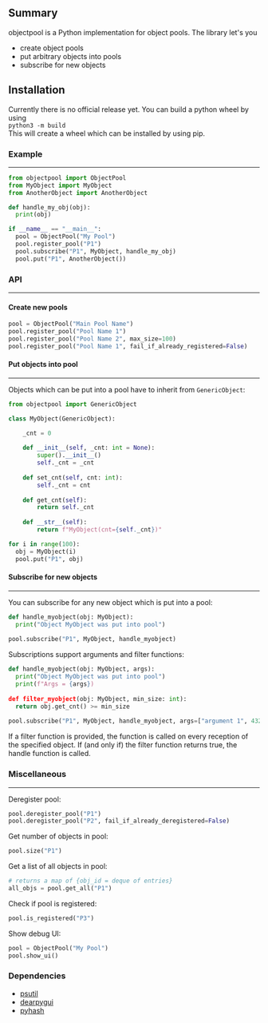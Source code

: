 ## Summary
objectpool is a Python implementation for object pools. The library let's you
- create object pools
- put arbitrary objects into pools
- subscribe for new objects

## Installation
Currently there is no official release yet. You can build a python wheel by using\
`python3 -m build`\
This will create a wheel which can be installed by using pip.

### Example
---
```Python
from objectpool import ObjectPool
from MyObject import MyObject
from AnotherObject import AnotherObject

def handle_my_obj(obj):
  print(obj)

if __name__ == "__main__":
  pool = ObjectPool("My Pool")
  pool.register_pool("P1")
  pool.subscribe("P1", MyObject, handle_my_obj)
  pool.put("P1", AnotherObject())
```

### API
---
#### Create new pools
```Python
pool = ObjectPool("Main Pool Name")
pool.register_pool("Pool Name 1")
pool.register_pool("Pool Name 2", max_size=100)
pool.register_pool("Pool Name 1", fail_if_already_registered=False)
```

#### Put objects into pool
---
Objects which can be put into a pool have to inherit from `GenericObject`:
```Python
from objectpool import GenericObject

class MyObject(GenericObject):

    _cnt = 0
    
    def __init__(self, _cnt: int = None):
        super().__init__()
        self._cnt = _cnt
        
    def set_cnt(self, cnt: int):
        self._cnt = cnt
        
    def get_cnt(self):
        return self._cnt
        
    def __str__(self):
        return f"MyObject(cnt={self._cnt})"
```

```Python
for i in range(100):
  obj = MyObject(i)
  pool.put("P1", obj)
```



#### Subscribe for new objects
---
You can subscribe for any new object which is put into a pool:
```Python
def handle_myobject(obj: MyObject):
  print("Object MyObject was put into pool")
  
pool.subscribe("P1", MyObject, handle_myobject)
```

Subscriptions support arguments and filter functions:
```Python
def handle_myobject(obj: MyObject, args):
  print("Object MyObject was put into pool")
  print(f"Args = {args})
  
def filter_myobject(obj: MyObject, min_size: int):
  return obj.get_cnt() >= min_size
  
pool.subscribe("P1", MyObject, handle_myobject, args=["argument 1", 4321], filter_func=filter_myobject, filter_func_args=50)
```

If a filter function is provided, the function is called on every reception of the specified object. If (and only if) the filter function returns true, the handle function is called.

### Miscellaneous
---
Deregister pool:
```Python
pool.deregister_pool("P1")
pool.deregister_pool("P2", fail_if_already_deregistered=False)
```

Get number of objects in pool:
```Python
pool.size("P1")
```

Get a list of all objects in pool:
```Python
# returns a map of {obj_id = deque of entries}
all_objs = pool.get_all("P1")
```
Check if pool is registered:
```Python
pool.is_registered("P3")
```

Show debug UI:
```Python
pool = ObjectPool("My Pool")
pool.show_ui()
```

### Dependencies
- [psutil](https://github.com/giampaolo/psutil)
- [dearpygui](https://github.com/hoffstadt/DearPyGui)
- [pyhash](https://github.com/flier/pyfasthash)
